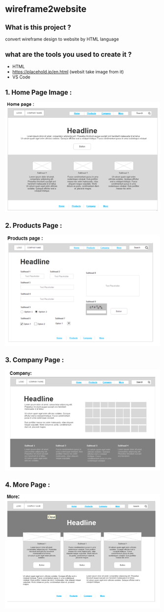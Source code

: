 # wireframe2website

## What is this project ?
convert wireframe design to website by HTML language
## what are the tools you used to create it ?
* HTML
* https://placehold.jp/en.html (websit take image from it)
* VS Code 


 ## 1. Home Page Image : 
![Home Page](./wireframe-image/homePage.png)
 ## 2. Products Page :
![Products Page](./wireframe-image/productsPage.png)
 ## 3. Company Page :
![Company Page](./wireframe-image/companyPage.png)
 ## 4. More Page :
![More Page](./wireframe-image/morePage.png)
